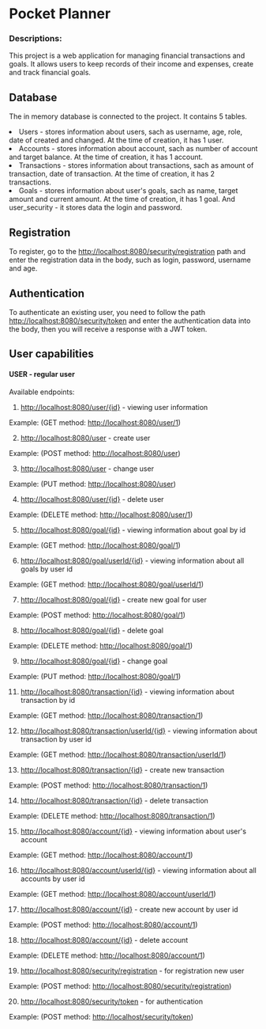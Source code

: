 # Pocket Planner
### Descriptions:

This project is a web application for managing financial transactions and goals. It allows users to keep records of their income and expenses, create and track financial goals.

## Database
The in memory database is connected to the project. It contains 5 tables. 
<li>Users - stores information about users, sach as username, age, role, date of created and changed. At the time of creation, it has 1 user.</li>
<li>Accounts - stores information about account, sach as number of account and target balance. At the time of creation, it has 1 account.</li>
<li>Transactions - stores information about transactions, sach as amount of transaction, date of transaction. At the time of creation, it has 2 transactions.</li>
<li>Goals - stores information about user's goals, sach as name, target amount and current amount. At the time of creation, it has 1 goal. And user_security - it stores data the login and password.</li>

## Registration
To register, go to the <http://localhost:8080/security/registration> path and enter the registration data in the body, such as login, password, username and age. 

## Authentication
To authenticate an existing user, you need to follow the path <http://localhost:8080/security/token> and enter the authentication data into the body, then you will receive a response with a JWT token.

## User capabilities
#### USER - regular user
Available endpoints:

1. <http://localhost:8080/user/{id}> - viewing user information

Example: (GET method: <http://localhost:8080/user/1>)

2. <http://localhost:8080/user> - create user

Example: (POST method: <http://localhost:8080/user>)

3. <http://localhost:8080/user> - change user

Example: (PUT method: <http://localhost:8080/user>)

4. <http://localhost:8080/user/{id}> - delete user

Example: (DELETE method: <http://localhost:8080/user/1>)

5. <http://localhost:8080/goal/{id}> - viewing information about goal by id

Example: (GET method: <http://localhost:8080/goal/1>)

6. <http://localhost:8080/goal/userId/{id}> - viewing information about all goals by user id

Example: (GET method: <http://localhost:8080/goal/userId/1>)

7. <http://localhost:8080/goal/{id}> - create new goal for user

Example: (POST method: <http://localhost:8080/goal/1>)

8. <http://localhost:8080/goal/{id}> - delete goal
   
Example: (DELETE method: <http://localhost:8080/goal/1>)

9. <http://localhost:8080/goal/{id}> - change goal

Example: (PUT method: <http://localhost:8080/goal/1>)

11. <http://localhost:8080/transaction/{id}> - viewing information about transaction by id

Example: (GET method: <http://localhost:8080/transaction/1>)

12. <http://localhost:8080/transaction/userId/{id}> - viewing information about transaction by user id

Example: (GET method: <http://localhost:8080/transaction/userId/1>)

13. <http://localhost:8080/transaction/{id}> - create new transaction

Example: (POST method: <http://localhost:8080/transaction/1>)

14. <http://localhost:8080/transaction/{id}> - delete transaction

Example: (DELETE method: <http://localhost:8080/transaction/1>)

15. <http://localhost:8080/account/{id}> - viewing information about user's account

Example: (GET method: <http://localhost:8080/account/1>)

16. <http://localhost:8080/account/userId/{id}> - viewing information about all accounts by user id

Example: (GET method: <http://localhost:8080/account/userId/1>)

17. <http://localhost:8080/account/{id}> - create new account by user id

Example: (POST method: <http://localhost:8080/account/1>)

18. <http://localhost:8080/account/{id}> - delete account

Example: (DELETE method: <http://localhost:8080/account/1>)

19. <http://localhost:8080/security/registration> - for registration new user

Example: (POST method: <http://localhost:8080/security/registration>)

20. <http://localhost:8080/security/token> - for authentication

Example: (POST method: <http://localhost/security/token>)


